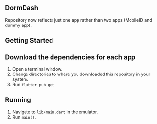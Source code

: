 ## DormDash

Repository now reflects just one app rather than two apps (MobileID and dummy app).

## Getting Started

## Download the dependencies for each app
1. Open a terminal window.
2. Change directories to where you downloaded this repository in your system.
4. Run `flutter pub get`

## Running

1. Navigate to `lib/main.dart` in the emulator.
2. Run `main()`.
